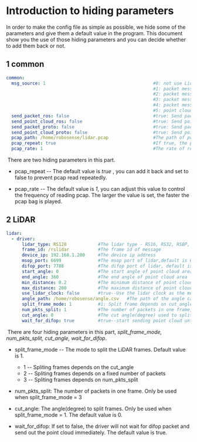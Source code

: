 # Introduction to hiding parameters

In order to make the config file as simple as possible, we hide some of the parameters and give them a default value in the program. This document show you the use of those hiding parameters and you can decide whether to add them back or not. 



## 1 common

```yaml
common:
  msg_source: 1                                         #0: not use Lidar
                                                        #1: packet message comes from online Lidar
                                                        #2: packet message comes from ROS or ROS2
                                                        #3: packet message comes from Pcap file
                                                        #4: packet message comes from Protobuf-UDP
                                                        #5: point cloud comes from Protobuf-UDP
  send_packet_ros: false                                #true: Send packets through ROS or ROS2(Used to record packet)
  send_point_cloud_ros: false                           #true: Send point cloud through ROS or ROS2
  send_packet_proto: false                              #true: Send packets through Protobuf-UDP
  send_point_cloud_proto: false                         #true: Send point cloud through Protobuf-UDP
  pcap_path: /home/robosense/lidar.pcap                 #The path of pcap file
  pcap_repeat: true									    #If true, the pcap file will be played repeatedly.
  pcap_rate: 1  										#The rate of reading pcap	
```

​	There are two  hiding parameters in this part.

- pcap_repeat -- The default value is *true* , you can add it back and set to false to prevent pcap read repeatedly.

- pcap_rate -- The default value is *1*, you can adjust this value to control the frequency of reading pcap. The larger the value is set, the faster the pcap bag is played.



## 2 LiDAR

```yaml
lidar:
  - driver:
      lidar_type: RS128            #The lidar type - RS16, RS32, RSBP, RS128, RS80, RSM1
      frame_id: /rslidar           #The frame id of message
      device_ip: 192.168.1.200     #The device ip address
      msop_port: 6699              #The msop port of lidar,default is 6699
      difop_port: 7788             #The difop port of lidar, default is 7788
      start_angle: 0               #The start angle of point cloud area
      end_angle: 360               #The end angle of point cloud area
      min_distance: 0.2            #The minimum distance of point cloud area
      max_distance: 200            #The maximum distance of point cloud area
      use_lidar_clock: false       #true--Use the lidar clock as the message timestamp;false-- Use the system clock as the timestamp  
      angle_path: /home/robosense/angle.csv   #The path of the angle calibration file. For the latest version lidars, there is no need to use this file.
      split_frame_mode: 1	       #1: Split frame depends on cut_angle; 2: Split frame depends on a fixed number of packets; 3: Split frame depends on num_pkts_split
	  num_pkts_split: 1 	       #The number of packets in one frame, only be used when split_frame_mode=3
      cut_angle: 0                 #The cut angle(degree) used to split frame, only be used when split_frame_mode=1
      wait_for_difop: true         #true--start sending point cloud until receive difop packet
```

​	There are four hiding parameters in this part, *split_frame_mode, num_pkts_split, cut_angle, wait_for_difop*.

- split_frame_mode -- The mode to split the LiDAR frames. Default value is 1.

  - 1 -- Spliting frames depends on the cut_angle
  - 2 -- Spliting frames depends on a fixed number of packets
  - 3 -- Spliting frames depends on num_pkts_split

- num_pkts_split: The number of packets in one frame. Only be used when split_frame_mode = 3

- cut_angle: The angle(degree) to split frames. Only be used when split_frame_mode = 1. The default value is 0.

- wait_for_difop: If set to false, the driver will not wait for difop packet and send out the point cloud immediately. The default value is true.
